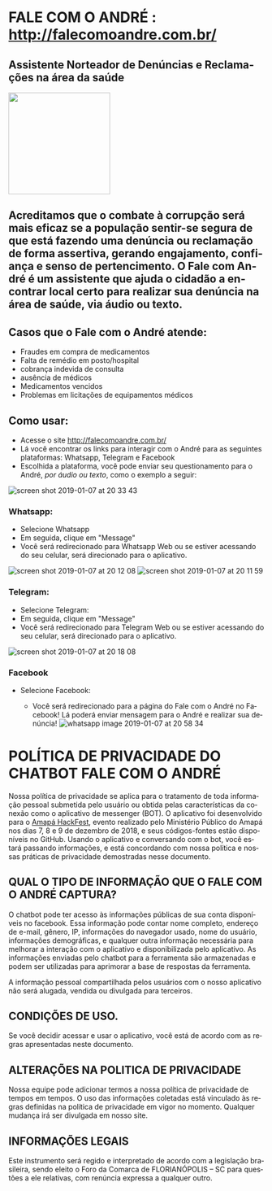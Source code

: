 # FALE COM O ANDRÉ : http://falecomoandre.com.br/

## Assistente Norteador de Denúncias e Reclamações na área da saúde

<img src="https://user-images.githubusercontent.com/11876255/50796166-da29d300-12b7-11e9-9be1-8cdc7815fdcc.jpg" width="200" height="200"/>

## Acreditamos que o combate à corrupção será mais eficaz se a população sentir-se segura de que está fazendo uma denúncia ou reclamação de forma assertiva, gerando engajamento, confiança e senso de pertencimento. O Fale com André é um assistente que ajuda o cidadão a encontrar local certo para realizar sua denúncia na área de saúde, via áudio ou texto.


## Casos que o Fale com o André atende:
  - Fraudes em compra de medicamentos
  - Falta de remédio em posto/hospital
  - cobrança indevida de consulta
  - ausência de médicos
  - Medicamentos vencidos
  - Problemas em licitações de equipamentos médicos

## Como usar:
- Acesse o site http://falecomoandre.com.br/
- Lá você encontrar os links para interagir com o André para as seguintes plataformas: Whatsapp, Telegram e Facebook
- Escolhida a plataforma, você pode enviar seu questionamento para o André, *por áudio ou texto*, como o exemplo a seguir:

![screen shot 2019-01-07 at 20 33 43](https://user-images.githubusercontent.com/11876255/50797327-920caf80-12bb-11e9-9349-5d27d07fcb48.png)
  
  ### Whatsapp:
  - Selecione Whatsapp
  - Em seguida, clique em "Message"
  - Você será redirecionado para Whatsapp Web ou se estiver acessando do seu celular, será direcionado para o aplicativo.

![screen shot 2019-01-07 at 20 12 08](https://user-images.githubusercontent.com/11876255/50796408-91264e80-12b8-11e9-86a7-4b6cf26ea85c.png)
![screen shot 2019-01-07 at 20 11 59](https://user-images.githubusercontent.com/11876255/50796426-a307f180-12b8-11e9-9366-a995026fcb43.png)
  
  ### Telegram:
  - Selecione Telegram:
  - Em seguida, clique em "Message"
  - Você será redirecionado para Telegram Web ou se estiver acessando do seu celular, será direcionado para o aplicativo.

  ![screen shot 2019-01-07 at 20 18 08](https://user-images.githubusercontent.com/11876255/50797131-ec594080-12ba-11e9-8b19-b80005590ccc.png)
  
  ### Facebook
  
- Selecione Facebook:
  - Você será redirecionado para a página do Fale com o André no Facebook! Lá poderá enviar mensagem para o André e realizar sua denúncia!
  ![whatsapp image 2019-01-07 at 20 58 34](https://user-images.githubusercontent.com/11876255/50798447-87ecb000-12bf-11e9-9a7e-9d5814638aa5.jpeg)
  
  
  
  
  
  <html><head>

</head>

<body lang="PT-BR">

<div>

<h1>POLÍTICA DE PRIVACIDADE DO CHATBOT FALE COM O ANDRÉ</h1>

<p>Nossa política de privacidade se aplica para o tratamento de toda informação pessoal 
submetida pelo usuário ou obtida pelas características da conexão como o aplicativo 
de messenger (BOT). O aplicativo foi desenvolvido para o <a href="http://amapahackfest.com.br/">Amapá HackFest</a>, evento realizado pelo Ministério
Público do Amapá nos dias 7, 8 e 9 de dezembro de 2018, e seus códigos-fontes
estão disponíveis no <span>GitHub</span>. Usando o aplicativo e conversando
com o <span>bot</span>, você estará passando informações, e está
concordando com nossa política e nossas práticas de privacidade demostradas
nesse documento.</p>

<h2>QUAL O TIPO DE INFORMAÇÃO QUE O FALE COM O ANDRÉ CAPTURA?</h2>

<p>O <span>chatbot</span> pode ter acesso às
informações públicas de sua conta disponíveis no <span>facebook</span>.
Essa informação pode contar nome completo, endereço de e-mail, gênero, IP,
informações do navegador usado, nome do usuário, informações demográficas, e
qualquer outra informação necessária para melhorar a interação com o aplicativo
e disponibilizada pelo aplicativo. As informações enviadas pelo <span>chatbot</span> para a ferramenta são armazenadas e podem ser
utilizadas para aprimorar a base de respostas da ferramenta.</p>

<p>A informação pessoal compartilhada pelos usuários com o
nosso aplicativo não será alugada, vendida ou divulgada para terceiros.</p>

<h2>CONDIÇÕES DE USO.</h2>

<p>Se você decidir acessar e usar o aplicativo, você está de acordo com as regras apresentadas neste documento.</p>

<h2>ALTERAÇÕES NA POLITICA DE PRIVACIDADE</h2>


<p>Nossa equipe pode adicionar termos a nossa política de
privacidade de tempos em tempos. O uso das informações coletadas está vinculado
às regras definidas na política de privacidade em vigor no momento. Qualquer
mudança irá ser divulgada em nosso site.</p>

<h2>INFORMAÇÕES LEGAIS</h2>

<p>Este instrumento será regido e interpretado de acordo com a
legislação brasileira, sendo eleito o Foro da Comarca de FLORIANÓPOLIS – SC
para questões a ele relativas, com renúncia expressa a qualquer outro.</p>

</div>




</body></html>
  
